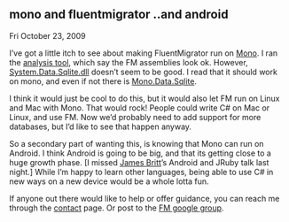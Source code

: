 
mono and fluentmigrator ..and android
-------------------------------------

Fri October 23, 2009

I’ve got a little itch to see about making FluentMigrator run on
[Mono](http://www.mono-project.com/). I ran the [analysis
tool](http://www.mono-project.com/MoMA), which say the FM assemblies
look ok. However,
[System.Data.Sqlite.dll](http://sqlite.phxsoftware.com/) doesn’t seem to
be good. I read that it should work on mono, and even if not there is
[Mono.Data.Sqlite](http://mono-project.com/SQLite).

I think it would just be cool to do this, but it would also let FM run
on Linux and Mac with Mono. That would rock! People could write C\# on
Mac or Linux, and use FM. Now we’d probably need to add support for more
databases, but I’d like to see that happen anyway.

So a secondary part of wanting this, is knowing that Mono can run on
Android. I think Android is going to be big, and that its getting close
to a huge growth phase. \[I missed [James
Britt](http://www.jamesbritt.com/2009/10/19/j-ruby-and-android-development)’s
Android and JRuby talk last night.\] While I’m happy to learn other
languages, being able to use C\# in new ways on a new device would be a
whole lotta fun.

If anyone out there would like to help or offer guidance, you can reach
me through the
[contact](http://computeristsolutions.com/contact/mailform.ashx) page.
Or post to the [FM google
group](http://groups.google.com/group/fluentmigrator-google-group).
